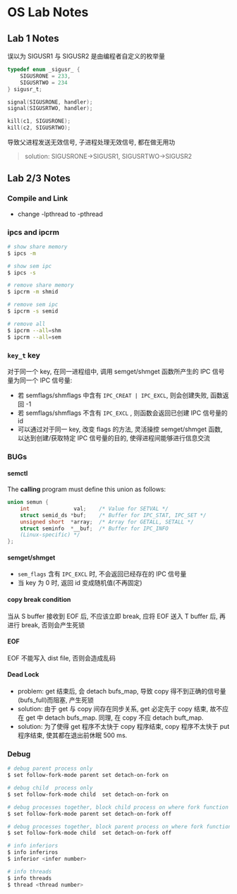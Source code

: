 # OS Lab Notes

## Lab 1 Notes

误以为 SIGUSR1 与 SIGUSR2 是由编程者自定义的枚举量

```c
typedef enum _sigusr_ {
    SIGUSRONE = 233,
    SIGUSRTWO = 234
} sigusr_t;

signal(SIGUSRONE, handler);
signal(SIGUSRTWO, handler);

kill(c1, SIGUSRONE);
kill(c2, SIGUSRTWO);
```

导致父进程发送无效信号, 子进程处理无效信号, 都在做无用功

> solution: SIGUSRONE->SIGUSR1, SIGUSRTWO->SIGUSR2

## Lab 2/3 Notes

### Compile and Link

*   change -lpthread to -pthread

### ipcs and ipcrm

```sh
# show share memory
$ ipcs -m

# show sem ipc
$ ipcs -s

# remove share memory
$ ipcrm -m shmid

# remove sem ipc
$ ipcrm -s semid

# remove all
$ ipcrm --all=shm
$ ipcrm --all=sem
```

### `key_t` key

对于同一个 key, 在同一进程组中, 调用 semget/shmget 函数所产生的 IPC 信号量为同一个 IPC 信号量:

*   若 semflags/shmflags 中含有 `IPC_CREAT | IPC_EXCL`, 则会创建失败, 函数返回 -1
*   若 semflags/shmflags 不含有 `IPC_EXCL` , 则函数会返回已创建 IPC 信号量的 id
*   可以通过对于同一 key, 改变 flags 的方法, 灵活操控 semget/shmget 函数, 以达到创建/获取特定 IPC 信号量的目的, 使得进程间能够进行信息交流

### BUGs

#### semctl

The **calling** program must define this union as follows:

```c
union semun {
    int              val;    /* Value for SETVAL */
    struct semid_ds *buf;    /* Buffer for IPC_STAT, IPC_SET */
    unsigned short  *array;  /* Array for GETALL, SETALL */
    struct seminfo  *__buf;  /* Buffer for IPC_INFO
    (Linux-specific) */
};
```

#### semget/shmget

*   `sem_flags` 含有 `IPC_EXCL` 时, 不会返回已经存在的 IPC 信号量
*   当 key 为 0 时, 返回 id 变成随机值(不再固定)

#### copy break condition

当从 S buffer 接收到 EOF 后, 不应该立即 break, 应将 EOF 送入 T buffer 后, 再进行 break, 否则会产生死锁

#### EOF

EOF 不能写入 dist file, 否则会造成乱码

#### Dead Lock

*   problem: get 结束后, 会 detach bufs_map, 导致 copy 得不到正确的信号量(bufs_full)而阻塞, 产生死锁
*   solution: 由于 get 与 copy 间存在同步关系, get 必定先于 copy 结束, 故不应在 get 中 detach bufs_map. 同理, 在 copy 不应 detach buft_map.
*   solution: 为了使得 get 程序不太快于 copy 程序结束, copy 程序不太快于 put 程序结束, 使其都在退出前休眠 500 ms.

### Debug

```sh
# debug parent process only
$ set follow-fork-mode parent set detach-on-fork on

# debug child  process only
$ set follow-fork-mode child  set detach-on-fork on

# debug processes together, block child process on where fork function get invoked
$ set follow-fork-mode parent set detach-on-fork off

# debug processes together, block parent process on where fork function get invoked
$ set follow-fork-mode child  set detach-on-fork off

# info inferiors
$ info inferiros
$ inferior <infer number>

# info threads
$ info threads
$ thread <thread number>
```
